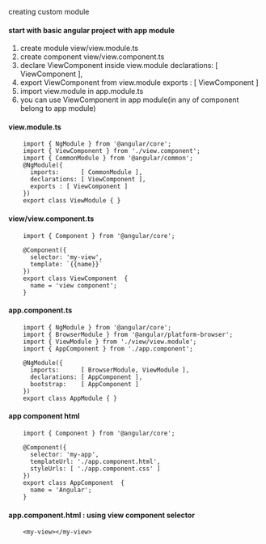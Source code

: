 creating custom module


#### start with basic angular project with app module

1. create module view/view.module.ts
2. create component view/view.component.ts
3. declare ViewComponent inside view.module		  declarations: [ ViewComponent ],
4. export ViewComponent from view.module 			exports : [ ViewComponent ]
5. import view.module in app.module.ts
6. you can use ViewComponent in app module(in any of component belong to app module)


#### view.module.ts

        import { NgModule } from '@angular/core';
        import { ViewComponent } from './view.component';
        import { CommonModule } from '@angular/common';
        @NgModule({
          imports:      [ CommonModule ],
          declarations: [ ViewComponent ],
          exports : [ ViewComponent ]
        })
        export class ViewModule { }


#### view/view.component.ts

        import { Component } from '@angular/core';

        @Component({
          selector: 'my-view',
          template: `{{name}}`
        })
        export class ViewComponent  {
          name = 'view component';
        }


#### app.component.ts

        import { NgModule } from '@angular/core';
        import { BrowserModule } from '@angular/platform-browser';
        import { ViewModule } from './view/view.module';
        import { AppComponent } from './app.component';

        @NgModule({
          imports:      [ BrowserModule, ViewModule ],
          declarations: [ AppComponent ],
          bootstrap:    [ AppComponent ]
        })
        export class AppModule { }


#### app component html

        import { Component } from '@angular/core';

        @Component({
          selector: 'my-app',
          templateUrl: './app.component.html',
          styleUrls: [ './app.component.css' ]
        })
        export class AppComponent  {
          name = 'Angular';
        }


#### app.component.html : using view component selector 

        <my-view></my-view>
